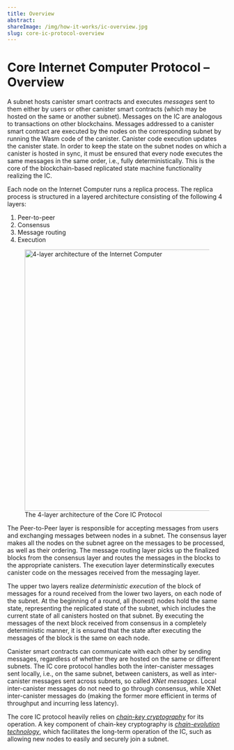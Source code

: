 ```yaml
---
title: Overview
abstract:
shareImage: /img/how-it-works/ic-overview.jpg
slug: core-ic-protocol-overview
---
```


# Core Internet Computer Protocol – Overview

A subnet hosts canister smart contracts and executes *messages* sent to them either by users or other canister smart contracts (which may be hosted on the same or another subnet). Messages on the IC are analogous to transactions on other blockchains. Messages addressed to a canister smart contract are executed by the nodes on the corresponding subnet by running the Wasm code of the canister. Canister code execution updates the canister state. In order to keep the state on the subnet nodes on which a canister is hosted in sync, it must be ensured that every node executes the same messages in the same order, i.e., fully deterministically. This is the core of the blockchain-based replicated state machine functionality realizing the IC.

Each node on the Internet Computer runs a replica process. The replica process is structured in a layered architecture consisting of the following 4 layers:
1. Peer-to-peer
2. Consensus
3. Message routing
4. Execution

<figure>
<img src="/img/how-it-works/core_protocol_layers.png" alt="4-layer architecture of the Internet Computer" title="4-Layer Core IC Protocol" align="center" style="width:600px">
<figcaption align="left">
The 4-layer architecture of the Core IC Protocol
</figcaption>
</figure>

The Peer-to-Peer layer is responsible for accepting messages from users and exchanging messages between nodes in a subnet. The consensus layer makes all the nodes on the subnet agree on the messages to be processed, as well as their ordering. The message routing layer picks up the finalized blocks from the consensus layer and routes the messages in the blocks to the appropriate canisters. The execution layer determinstically executes canister code on the messages received from the messaging layer.

The upper two layers realize *deterministic execution* of the block of messages for a round received from the lower two layers, on each node of the subnet. At the beginning of a round, all (honest) nodes hold the same state, representing the replicated state of the subnet, which includes the current state of all canisters hosted on that subnet. By executing the messages of the next block received from consensus in a completely deterministic manner, it is ensured that the state after executing the messages of the block is the same on each node.

Canister smart contracts can communicate with each other by sending messages, regardless of whether they are hosted on the same or different subnets. The IC core protocol handles both the inter-canister messages sent locally, i.e., on the same subnet, between canisters, as well as inter-canister messages sent across subnets, so called *XNet messages*. Local inter-canister messages do not need to go through consensus, while XNet inter-canister messages do (making the former more efficient in terms of throughput and incurring less latency).

The core IC protocol heavily relies on [*chain-key cryptography*](https://internetcomputer.org/how-it-works/#Chain-key-cryptography) for its operation.  A key component of chain-key cryptography is [*chain-evolution technology*](https://internetcomputer.org/how-it-works/#Chain-evolution-technology), which facilitates the long-term operation of the IC, such as allowing new nodes to easily and securely join a subnet.
